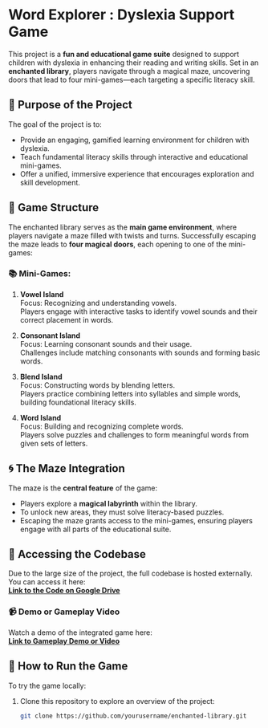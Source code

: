 # Word Explorer : Dyslexia Support Game

This project is a **fun and educational game suite** designed to support children with dyslexia in enhancing their reading and writing skills. Set in an **enchanted library**, players navigate through a magical maze, uncovering doors that lead to four mini-games—each targeting a specific literacy skill.

## 🎯 Purpose of the Project

The goal of the project is to:
- Provide an engaging, gamified learning environment for children with dyslexia.
- Teach fundamental literacy skills through interactive and educational mini-games.
- Offer a unified, immersive experience that encourages exploration and skill development.

## 🧩 Game Structure

The enchanted library serves as the **main game environment**, where players navigate a maze filled with twists and turns. Successfully escaping the maze leads to **four magical doors**, each opening to one of the mini-games:

### 📚 Mini-Games:
1. **Vowel Island**  
   Focus: Recognizing and understanding vowels.  
   Players engage with interactive tasks to identify vowel sounds and their correct placement in words.

2. **Consonant Island**  
   Focus: Learning consonant sounds and their usage.  
   Challenges include matching consonants with sounds and forming basic words.

3. **Blend Island**  
   Focus: Constructing words by blending letters.  
   Players practice combining letters into syllables and simple words, building foundational literacy skills.

4. **Word Island**  
   Focus: Building and recognizing complete words.  
   Players solve puzzles and challenges to form meaningful words from given sets of letters.

## 🌀 The Maze Integration

The maze is the **central feature** of the game:
- Players explore a **magical labyrinth** within the library.
- To unlock new areas, they must solve literacy-based puzzles.
- Escaping the maze grants access to the mini-games, ensuring players engage with all parts of the educational suite.

## 💾 Accessing the Codebase

Due to the large size of the project, the full codebase is hosted externally.  
You can access it here:  
[**Link to the Code on Google Drive**](https://drive.google.com/file/d/16Kpq6EnEGpAXEqI0W8MGgT8O6C86T9kP/edit)

### 📹 Demo or Gameplay Video

Watch a demo of the integrated game here:  
[**Link to Gameplay Demo or Video**](https://vimeo.com/1030366828?share=copy)

## 🚀 How to Run the Game

To try the game locally:
1. Clone this repository to explore an overview of the project:
   ```bash
   git clone https://github.com/yourusername/enchanted-library.git
